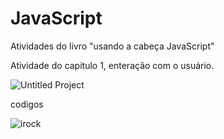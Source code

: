 # JavaScript
Atividades do livro "usando a cabeça JavaScript"

Atividade do capitulo 1, enteração com o usuário.

![Untitled Project](https://user-images.githubusercontent.com/48251038/78409929-6624ca80-75e1-11ea-9527-8e1a98cc2ee8.gif)

codigos

![irock](https://user-images.githubusercontent.com/48251038/78410157-f19e5b80-75e1-11ea-88d2-bd7a5d58fc78.JPG)
